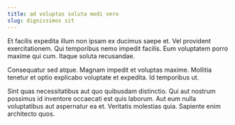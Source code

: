 ```yaml
---
title: ad voluptas soluta modi vero
slug: dignissimos sit
---
```


Et facilis expedita illum non ipsam ex ducimus saepe et. Vel provident exercitationem. Qui temporibus nemo impedit facilis. Eum voluptatem porro maxime qui cum. Itaque soluta recusandae.

Consequatur sed atque. Magnam impedit et voluptas maxime. Mollitia tenetur et optio explicabo voluptate et expedita. Id temporibus ut.

Sint quas necessitatibus aut quo quibusdam distinctio. Qui aut nostrum possimus id inventore occaecati est quis laborum. Aut eum nulla voluptatibus aut aspernatur ea et. Veritatis molestias quia. Sapiente enim architecto quos.
